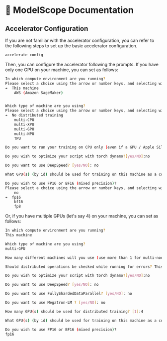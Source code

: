 # 🎥 ModelScope Documentation

## Accelerator Configuration
If you are not familiar with the accelerator configuration, you can refer to the following steps to set up the basic accelerator configuration.
```bash
accelerate config
```
Then, you can configure the accelerator following the prompts. If you have only one GPU on your machine, you can set as follows:
```bash
In which compute environment are you running?
Please select a choice using the arrow or number keys, and selecting with enter
➔  This machine
    AWS (Amazon SageMaker)


Which type of machine are you using?
Please select a choice using the arrow or number keys, and selecting with enter
➔  No distributed training
    multi-CPU
    multi-XPU
    multi-GPU
    multi-NPU
    TPU

Do you want to run your training on CPU only (even if a GPU / Apple Silicon / Ascend NPU device is available)? [yes/NO]:no

Do you wish to optimize your script with torch dynamo?[yes/NO]:no

Do you want to use DeepSpeed? [yes/NO]: no

What GPU(s) (by id) should be used for training on this machine as a comma-seperated list? [all]:all

Do you wish to use FP16 or BF16 (mixed precision)?                                                                                                                                                                   
Please select a choice using the arrow or number keys, and selecting with enter
    no                                     
➔  fp16
    bf16                                                   
    fp8
```

Or, if you have multiple GPUs (let's say 4) on your machine, you can set as follows:
```bash
In which compute environment are you running?
This machine

Which type of machine are you using?
multi-GPU

How many different machines will you use (use more than 1 for multi-node training)? [1]: 1

Should distributed operations be checked while running for errors? This can avoid timeout issues but will be slower. [yes/NO]: no

Do you wish to optimize your script with torch dynamo?[yes/NO]:no

Do you want to use DeepSpeed? [yes/NO]: no

Do you want to use FullyShardedDataParallel? [yes/NO]: no

Do you want to use Megatron-LM ? [yes/NO]: no

How many GPU(s) should be used for distributed training? [1]:4

What GPU(s) (by id) should be used for training on this machine as a comma-seperated list? [all]:all

Do you wish to use FP16 or BF16 (mixed precision)?
fp16
```